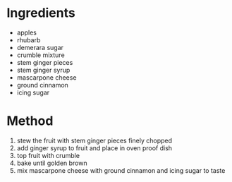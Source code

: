# Ingredients

-   apples
-   rhubarb
-   demerara sugar
-   crumble mixture
-   stem ginger pieces
-   stem ginger syrup
-   mascarpone cheese
-   ground cinnamon
-   icing sugar

# Method

1.  stew the fruit with stem ginger pieces finely chopped
2.  add ginger syrup to fruit and place in oven proof dish
3.  top fruit with crumble
4.  bake until golden brown
5.  mix mascarpone cheese with ground cinnamon and icing sugar to taste

